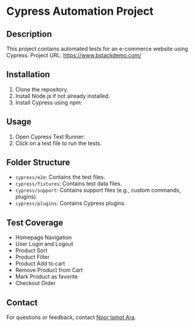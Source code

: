 # Cypress Automation Project

## Description
This project contains automated tests for an e-commerce website using Cypress.
Project URL: https://www.bstackdemo.com/

## Installation
1. Clone the repository.
2. Install Node.js if not already installed.
3. Install Cypress using npm:


## Usage
1. Open Cypress Test Runner:
2. Click on a test file to run the tests.

## Folder Structure
- `cypress/e2e`: Contains the test files.
- `cypress/fixtures`: Contains test data files.
- `cypress/support`: Contains support files (e.g., custom commands, plugins).
- `cypress/plugins`: Contains Cypress plugins.

## Test Coverage
- Homepage Navigation
- User Login and Logout
- Product Sort
- Product Filter
- Product Add to cart
- Remove Product from Cart
- Mark Product as favorite
- Checkout Order


## Contact
For questions or feedback, contact [Noor Ismot Ara](mailto:ara.noor.ismot@gmail.com).

